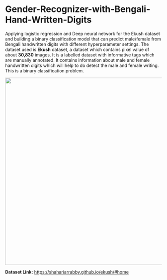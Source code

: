 # Gender-Recognizer-with-Bengali-Hand-Written-Digits

Applying logistic regression and Deep neural network for the Ekush dataset and building a binary classification model that can predict male/female from Bengali handwritten digits with different hyperparameter settings.
The dataset used is **Ekush** dataset, a dataset which contains pixel value of about **30,830** images. It is a labelled dataset with informative tags which are manually annotated. It contains information about male and female handwritten digits which will help to do detect the male and female writing. This is a binary classification problem.

<div align="center">
<img src="https://drive.google.com/uc?id=1GhuJfYchOjfNoBtwkpWivPRQinegMYwy" width="600">
</div>

**Dataset Link:** https://shahariarrabby.github.io/ekush/#home


